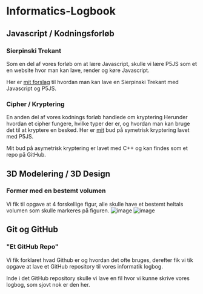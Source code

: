# Informatics-Logbook

## Javascript / Kodningsforløb

### Sierpinski Trekant
Som en del af vores forløb om at lære Javascript, skulle vi lære P5JS som et en website hvor man kan lave, render og køre Javascript.

Her er [mit forslag](https://editor.p5js.org/lucas.steele.sorensen/sketches/vz5G5j2Bp) til hvordan man kan lave en Sierpinski Trekant med Javascript og P5JS.

### Cipher / Kryptering
En anden del af vores kodnings forløb handlede om kryptering
Herunder hvordan et cipher fungere, hvilke typer der er, og hvordan man kan bruge det til at kryptere en besked.
Her er [mit](https://editor.p5js.org/l[[[[cas.steele.sorensen/sketches/VdS2LO8RM) bud på symetrisk kryptering lavet med P5JS.

Mit bud på asymetrisk kryptering er lavet med C++ og kan findes som et repo på GitHub.

## 3D Modelering / 3D Design

### Former med en bestemt volumen
Vi fik til opgave at 4 forskellige figur, alle skulle have et bestemt heltals volumen som skulle markeres på figuren.
![image](https://github.com/user-attachments/assets/b0d04afd-b3b0-408a-90c2-abe012b0eb2d)
![image](https://github.com/user-attachments/assets/2f075ecf-e71e-4f27-8b6b-82dbd02c203d)

## Git og GitHub

### "Et GitHub Repo"
Vi fik forklaret hvad Github er og hvordan det ofte bruges, derefter fik vi tik opgave at lave et GitHub repository til vores informatik logbog.

Inde i det GitHub repository skulle vi lave en fil hvor vi kunne skrive vores logbog, som sjovt nok er den her.
